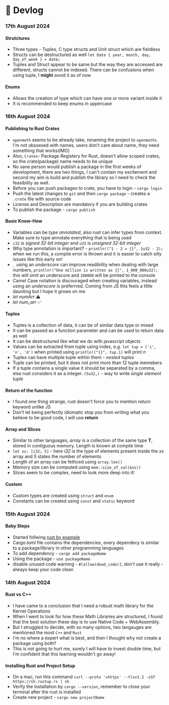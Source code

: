 # 🎥 Devlog

### 17th August 2024

#### Strutctures
- Three types - Tuples, C type structs and Unit struct which are fieldless
- Structs can be destructured as well `let Date { year, month, day, day_of_week } = date;`
- Tuples and Struct appear to be same but the way they are accessed are different, structs cannot be indexed. There can be confusions when using tuple, I **might** avoid it as of now

#### Enums
- Allows the creation of type which can have one or more variant inside it
- It is recommended to keep enums in uppercase

### 16th August 2024

#### Publishing to Rust Crates
- `openmath` seems to be already take, renaming the project to `openmaths`. I'm not obssesed with names, users don't care about name, they need something that works(IMO)
- Also, `Crates`- Package Registery for Rust, doesn't allow scoped crates, so the crate(package) name needs to be unique 
- No sane person would publish a package in the first weeks of development, there are two things, I can't contain my excitement and second my aim is build and publish the library so I need to check the feasibility as well.
- Before you can push packages to crate, you have to login - `cargo login`
- Push the latest changes to `git` and then `cargo package` - creates a `.crate` file with source code 
- License and Description are mandatory if you are building crates
- To publish the package - `cargo publish`

#### Basic Know-How
- Variables can be *type annotated*, also rust can infer types from context. Make sure to type annotate everything that is being used
-  `i32` is *signed 32-bit integer* and `u32` is *unsigned 32-bit integer*
- Why type annotation is important? - `println!("1 - 2 = {}", 1u32 - 2);` when we run this, a compile error is thrown and it is easier to catch silly issues like this early on!
- `_` using an *underscore* can improve readibility when dealing with large numbers, `println!("One million is written as {}", 1_000_000u32);` this will omit an underscore and `100000` will be printed to the console
- Camel Case notation is discouraged when creating variables, instead using an *underscore* is preferrred. Coming from JS this feels a little daunting but I hope it grows on me
- *let numArr* ⚠️
- *let num_arr* ✅

#### Tuples
- Tuples is a collection of data, it can be of similar data type or mixed
- It can be passed as a function parameter and can be used to return data as well
- It can be destructured like what we do with javascript objects
- Values can be extracted from tuple using index, e.g. `let tup = ('i', 'n', 'd')` when printed using `println!("{}", tup.1)` will print *n*
- Tuples can have multiple tuple within them - *nested tuples*
- Tuple can be printed, but it does not print more than 12 tuple memebers
- If a tuple contains a single value it should be separated by a comma, else rust considers it as a integer. `(5u32,)` - way to write *single element tuple*

#### Return of the function
- I found one thing strange, rust doesn't force you to mention *return* keyword unlike JS
- Don't let being perfectly idiomatic stop you from writing what you believe to be good code, I will use **return**

#### Array and Slices
- Similar to other languages, *array* is a collection of the same type **T**, stored in contiguous memory. Length is known at compile time
- `let xs: [i32; 5]` - here *i32* is the type of elements present inside the *xs* array and *5* states the number of elements
- Length of an array can be fethced using `array.len()`
- Memory size can be computed using `mem::size_of_val(&xs))`
- Slices seem to be complex, need to look more deep into it!

#### Custom
- Custom types are created using `struct` and `enum`
- Constants can be created using `const` and `static` keyword

### 15th August 2024

#### Baby Steps

* Started follwing [rust by example](https://doc.rust-lang.org/rust-by-example/)
* Cargo.toml file contains the dependencies, every dependecy is similar to a package/library in other programming languages
* To add dependency - `cargo add packageName`
* Using the package - `use packageName`
* disable unused code warning - `#[allow(dead_code)]`, don't use it really - always keep your code clean

### 14th August 2024

#### Rust vs C++

* I have came to a conclusion that I need a robust math library for the Kernel Operations
* When I went to look for how these Math Libraries are structured, I found that the best solution these day is to use Native Code + WebAssembly.
* But I struggled to decide, with so many options, two langauges are mentioned the most `C++` and `Rust`
* I'm no where a expert what is best, and then I thought why not create a package using both?
* This is not going to hurt me, surely I will have to invest double time, but I'm confident that this learning wouldn't go away!

#### Installing Rust and Project Setup

* On a mac, run this command `curl --proto '=https' --tlsv1.2 -sSf https://sh.rustup.rs | sh`
* Verify the installation by `cargo --version`, remember to close your terminal after the rust is installed
* Create new project - `cargo new projectName`
